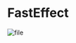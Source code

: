 # FastEffect
![file](https://user-images.githubusercontent.com/42642793/99153342-3b870e00-26a8-11eb-9609-ad49833ef799.png)

